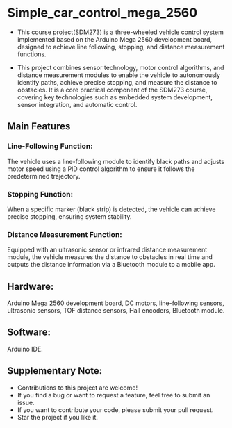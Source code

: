 # Simple_car_control_mega_2560
* This course project(SDM273) is a three-wheeled vehicle control system implemented based on the Arduino Mega 2560 development board, designed to achieve line following, stopping, and distance measurement functions.

* This project combines sensor technology, motor control algorithms, and distance measurement modules to enable the vehicle to autonomously identify paths, achieve precise stopping, and measure the distance to obstacles. It is a core practical component of the SDM273 course, covering key technologies such as embedded system development, sensor integration, and automatic control.  

## Main Features  
### Line-Following Function:  
The vehicle uses a line-following module to identify black paths and adjusts motor speed using a PID control algorithm to ensure it follows the predetermined trajectory.  

### Stopping Function:  
When a specific marker (black strip) is detected, the vehicle can achieve precise stopping, ensuring system stability.  

### Distance Measurement Function:  
Equipped with an ultrasonic sensor or infrared distance measurement module, the vehicle measures the distance to obstacles in real time and outputs the distance information via a Bluetooth module to a mobile app.  

## Hardware:  
Arduino Mega 2560 development board, DC motors, line-following sensors, ultrasonic sensors, TOF distance sensors, Hall encoders, Bluetooth module.  

## Software:  
Arduino IDE.

## Supplementary Note:
* Contributions to this project are welcome!
* If you find a bug or want to request a feature, feel free to submit an issue.
* If you want to contribute your code, please submit your pull request.
* Star the project if you like it.
